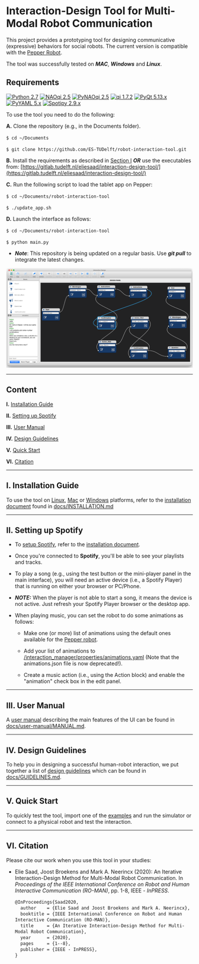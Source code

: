 # Interaction-Design Tool for Multi-Modal Robot Communication

This project provides a prototyping tool for designing communicative (expressive) behaviors for social robots. The current version is compatible with the [Pepper Robot](https://www.ald.softbankrobotics.com/en/robots/pepper).

The tool was successfully tested on ***MAC***, ***Windows*** and ***Linux***.

## Requirements
[![Python 2.7](https://img.shields.io/badge/Python-2.7.14-yellow.svg)](https://www.python.org/downloads/)
[![NAOqi 2.5](https://img.shields.io/badge/NAOqi-2.5-blue.svg)](http://doc.aldebaran.com/2-5/dev/python/install_guide.html)
[![PyNAOqi 2.5](https://img.shields.io/badge/PyNaoqi-2.5.5.5-green.svg)](http://doc.aldebaran.com/2-5/dev/community_software.html#retrieving-software)
[![qi 1.7.2](https://img.shields.io/badge/qi-1.7.2-orange)](https://pypi.org/project/qi/)
[![PyQt 5.13.x](https://img.shields.io/badge/PyQt-5.x.x-brightgreen.svg)](https://pypi.org/project/PyQt5/5.9.2/)
[![PyYAML 5.x](https://img.shields.io/badge/PyYAML-5.x-blue)](https://github.com/yaml/pyyaml)
[![Spotipy 2.9.x](https://img.shields.io/badge/Spotipy-2.9.0-blue)](https://pypi.org/project/spotipy/)

To use the tool you need to do the following:

**A.** Clone the repository (e.g., in the Documents folder).

`$ cd ~/Documents`

`$ git clone https://github.com/ES-TUDelft/robot-interaction-tool.git`

**B.** Install the requirements as described in [Section I](#i-installation-guide) ***OR*** use the executables from: [https://gitlab.tudelft.nl/eliesaad/interaction-design-tool/](https://gitlab.tudelft.nl/eliesaad/interaction-design-tool/)

**C.** Run the following script to load the tablet app on Pepper:
  
  `$ cd ~/Documents/robot-interaction-tool`
  
  `$ ./update_app.sh`
  
**D.** Launch the interface as follows:

`$ cd ~/Documents/robot-interaction-tool`

`$ python main.py`

  * ***Note***: This repository is being updated on a regular basis. Use ***git pull*** to integrate the latest changes.

<div align="center">
  <img src="interaction_manager/ui/ui_view.png" width="750px" />
</div>

---

## Content

**I.** [Installation Guide](#i-installation-guide)

**II.** [Setting up Spotify](#ii-setting-up-spotify)

**III.** [User Manual](#iii-user-manual)

**IV.** [Design Guidelines](#iv-design-guidelines)

**V.** [Quick Start](#v-quick-start)

**VI.** [Citation](#vi-citation)

---

## I. Installation Guide

To use the tool on [Linux](https://github.com/ES-TUDelft/robot-interaction-tool/blob/master/docs/INSTALLATION.md#i-linux-installation-guide), [Mac](https://github.com/ES-TUDelft/robot-interaction-tool/blob/master/docs/INSTALLATION.md#iii-mac-installation-guide) or [Windows](https://github.com/ES-TUDelft/robot-interaction-tool/blob/master/docs/INSTALLATION.md#ii-windows-installation-guide) platforms, refer to the [installation document](https://github.com/ES-TUDelft/robot-interaction-tool/blob/master/docs/INSTALLATION.md) found in [docs/INSTALLATION.md](https://github.com/ES-TUDelft/robot-interaction-tool/blob/master/docs/INSTALLATION.md)

---

## II. Setting up Spotify

* To [setup Spotify](https://github.com/ES-TUDelft/robot-interaction-tool/blob/master/docs/INSTALLATION.md#ii-setting-up-spotify), refer to the [installation document](https://github.com/ES-TUDelft/robot-interaction-tool/blob/master/docs/INSTALLATION.md#iv-setting-up-spotify).

* Once you're connected to **Spotify**, you'll be able to see your playlists and tracks.

* To play a song (e.g., using the test button or the mini-player panel in the main interface), you will need an active device (i.e., a Spotify Player) that is running on either your browser or PC/Phone.

* ***NOTE:*** When the player is not able to start a song, it means the device is not active. Just refresh your Spotify Player browser or the desktop app. 

* When playing music, you can set the robot to do some animations as follows:
  
  * Make one (or more) list of animations using the default ones available for the [Pepper robot](http://doc.aldebaran.com/2-5/naoqi/motion/alanimationplayer-advanced.html#pepp-pepper-list-of-animations-available-by-default).
  
  * Add your list of animations to [/interaction_manager/properties/animations.yaml](https://github.com/ES-TUDelft/robot-interaction-tool/blob/master/interaction_manager/properties/animations.yaml) (Note that the animations.json file is now deprecated!).
  
  * Create a music action (i.e., using the Action block) and enable the "animation" check box in the edit panel. 

---

## III. User Manual

A [user manual](https://github.com/ES-TUDelft/robot-interaction-tool/blob/master/docs/user-manual/MANUAL.md) describing the main features of the UI can be found in [docs/user-manual/MANUAL.md](https://github.com/ES-TUDelft/robot-interaction-tool/blob/master/docs/user-manual/MANUAL.md).

---

## IV. Design Guidelines

To help you in designing a successful human-robot interaction, we put together a list of [design guidelines](https://github.com/ES-TUDelft/robot-interaction-tool/blob/master/docs/GUIDELINES.md) which can be found in [docs/GUIDELINES.md](https://github.com/ES-TUDelft/robot-interaction-tool/blob/master/docs/GUIDELINES.md).

---

## V. Quick Start

To quickly test the tool, import one of the [examples](https://github.com/ES-TUDelft/robot-interaction-tool/tree/master/examples) and run the simulator or connect to a physical robot and test the interaction.

---

## VI. Citation
Please cite our work when you use this tool in your studies:

 * Elie Saad, Joost Broekens and Mark A. Neerincx (2020): An Iterative Interaction-Design Method for Multi-Modal Robot Communication. In *Proceedings of the IEEE International Conference on Robot and Human Interactive Communication (RO-MAN)*, pp. 1-8, IEEE - *InPRESS*.

       @InProceedings{Saad2020,
         author    = {Elie Saad and Joost Broekens and Mark A. Neerincx},
         booktitle = {IEEE International Conference on Robot and Human Interactive Communication (RO-MAN)},
         title     = {An Iterative Interaction-Design Method for Multi-Modal Robot Communication},
         year      = {2020},
         pages     = {1--8},
         publisher = {IEEE - InPRESS},
       }
